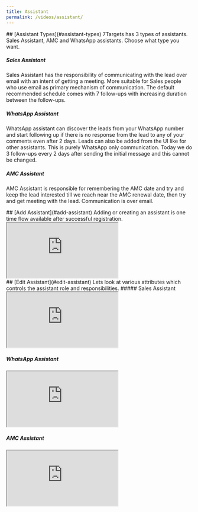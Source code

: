 ```yaml
---
title: Assistant 
permalink: /videos/assistant/
---
```

<a name="assistant-types"/>
## [Assistant Types](#assistant-types)
7Targets has 3 types of assistants. Sales Assistant, AMC and WhatsApp assistants. Choose what type you want.

##### Sales Assistant 
Sales Assistant has the responsibility of communicating with the lead over email with an intent of getting a meeting.  More suitable for Sales people who use email as primary mechanism of communication. The default recommended schedule comes with 7 follow-ups with increasing duration between the follow-ups. 

##### WhatsApp Assistant
WhatsApp assistant can discover the leads from your WhatsApp number and start following up if there is no response from the lead to any of your comments even after 2 days. Leads can also be added from the UI like for other assistants. This is purely WhatsApp only communication. Today we do 3 follow-ups every 2 days after sending the initial message and this cannot be changed. 

##### AMC Assistant
AMC Assistant is responsible for remembering the AMC date and try and keep the lead interested till we reach near the AMC renewal date, then try and get meeting with the lead. Communication is over email. 

<a name="add-assistant"/>
## [Add Assistant](#add-assistant)
Adding or creating an assistant is one time flow available after successful registration.
<div class="embed-responsive embed-responsive-16by9">
  <iframe class="embed-responsive-item" src="https://www.youtube.com/embed/i8A4GrdNCak" allowfullscreen></iframe>
</div>

<a name="edit-assistant"/>
## [Edit Assistant](#edit-assistant)
Lets look at various attributes which controls the assistant role and responsibilities.
##### Sales Assistant 
<div class="embed-responsive embed-responsive-16by9">
  <iframe class="embed-responsive-item" src="https://www.youtube.com/embed/ELaE7f0mi4A" allowfullscreen></iframe>
</div>

##### WhatsApp Assistant
<div class="embed-responsive embed-responsive-16by9">
  <iframe class="embed-responsive-item" src="https://www.youtube.com/embed/q_3544SZGvA" allowfullscreen></iframe>
</div>

##### AMC Assistant
<div class="embed-responsive embed-responsive-16by9">
  <iframe class="embed-responsive-item" src="https://www.youtube.com/embed/oWyeAMbEvI0" allowfullscreen></iframe>
</div>
